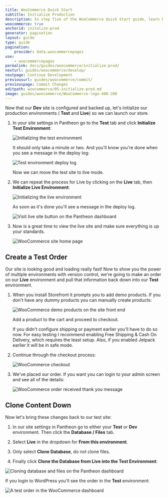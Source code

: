 ```yaml
---
title: WooCommerce Quick Start
subtitle: Initialize Production
description: In step five of the WooCommerce Quick Start guide, learn how to initialize your production environment.
woocommerce: true
anchorid: initalize-prod
generator: pagination
layout: guide
type: guide
pagination:
    provider: data.woocommercepages
use:
    - woocommercepages
permalink: docs/guides/woocommerce/initialize-prod/
nexturl: guides/woocommerce/develop/
nextpage: Continue Development
previousurl: guides/woocommerce/commit/
previouspage: Commit Changes
editpath: woocommerce/05-initialize-prod.md
image: guides/woocommerce/WooCommerce-logo-400-200
---
```

Now that our **<span class="glyphicons glyphicons-equalizer"></span> Dev** site is configured and backed up, let's initialize our production environments (**<span class="glyphicons glyphicons-equalizer"></span> Test** and **<span class="glyphicons glyphicons-cardio"></span> Live**) so we can launch our store.

1. In your site settings in Pantheon go to the **<span class="glyphicons glyphicons-equalizer"></span> Test** tab and click **Initialize Test Environment**:

    <Image alt="Initializing the test environment" path="guides/woocommerce/17-Pantheon-dashboard-initialize-test-environment.png" />

    It should only take a minute or two. And you'll know you're done when you see a message in the deploy log:

    <Image alt="Test environment deploy log" path="guides/woocommerce/18-Pantheon-dashboard-test-environment-deploy-log.png" />

    Now we can move the test site to live mode.

2. We can repeat the process for Live by clicking on the **<span class="glyphicons glyphicons-cardio"></span> Live** tab, then **Initialize Live Environment**:

    <Image alt="Initializing the live environment" path="guides/woocommerce/19-Pantheon-dashboard-initialize-live-environment.png" />

    As soon as it's done you'll see a message in the deploy log.

    <Image alt="Visit live site button on the Pantheon dashboard" path="guides/woocommerce/20-Pantheon-dashboard-visit-live-site.png" />

3. Now is a great time to view the live site and make sure everything is up your standards.

    <Image alt="WooCommerce site home page" path="guides/woocommerce/21-WooCommerce-front-page.png" />

## Create a Test Order

Our site is looking good and loading really fast! Now to show you the power of multiple environments with version control, we're going to make an order on our **<span class="glyphicons glyphicons-cardio"></span> Live** environment and pull that information back down into our **<span class="glyphicons glyphicons-equalizer"></span> Test** environment.

1. When you install Storefront it prompts you to add demo products. If you don't have any dummy products you can manually create products:

    <Image alt="WooCommerce demo products on the site front end" path="guides/woocommerce/22-WooCommerce-demo-products.png" />

    Add a product to the cart and proceed to checkout.

    <Alert title="Note" type="info">
      If you didn't configure shipping or payment earlier you'll have to do so now. For easy testing I recommend enabling Free Shipping & Cash On Delivery, which requires the least setup. Also, if you enabled Jetpack earlier it will be in safe mode.
    </Alert>

2. Continue through the checkout process:

    <Image alt="WooCommerce checkout" path="guides/woocommerce/23-WooCommerce-checkout.png" />

3. We've placed our order. If you want you can login to your admin screen and see all of the details:

    <Image alt="WooCommerce order received thank you message" path="guides/woocommerce/24-WooCommerce-order-received-thank-you-message.png" />

## Clone Content Down

Now let's bring these changes back to our test site:

1. In our site settings in Pantheon go to either your **<span class="glyphicons glyphicons-equalizer"></span> Test** or **<span class="glyphicons glyphicons-wrench"></span> Dev** environment. Then click the **<span class="glyphicons glyphicons-server"></span> Database / Files** tab.

2. Select **Live** in the dropdown for **From this environment**.

3. Only select **Clone Database**, do not clone files.

4. Finally click **Clone the Database from Live into the Test Environment**:

  <Image alt="Cloning database and files on the Pantheon dashboard" path="guides/woocommerce/25-Pantheon-dashboard-clone-database-files.png" />

  If you login to WordPress you'll see the order in the **<span class="glyphicons glyphicons-equalizer"></span> Test** environment:

  <Image alt="A test order in the WooCommerce dashboard" path="guides/woocommerce/26-WooCommerce-dashboard-test-order.png" />
